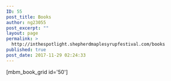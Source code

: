 ```yaml
---
ID: 55
post_title: Books
author: ng23055
post_excerpt: ""
layout: page
permalink: >
  http://inthespotlight.shepherdmaplesyrupfestival.com/books
published: true
post_date: 2017-11-29 02:24:33
---
```

[mbm_book_grid id='50']